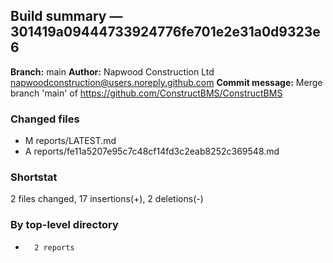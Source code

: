 ## Build summary — 301419a09444733924776fe701e2e31a0d9323e6

**Branch:** main **Author:** Napwood Construction Ltd <napwoodconstruction@users.noreply.github.com>
**Commit message:** Merge branch 'main' of https://github.com/ConstructBMS/ConstructBMS

### Changed files

- M reports/LATEST.md
- A reports/fe11a5207e95c7c48cf14fd3c2eab8252c369548.md

### Shortstat

2 files changed, 17 insertions(+), 2 deletions(-)

### By top-level directory

-       2 reports
